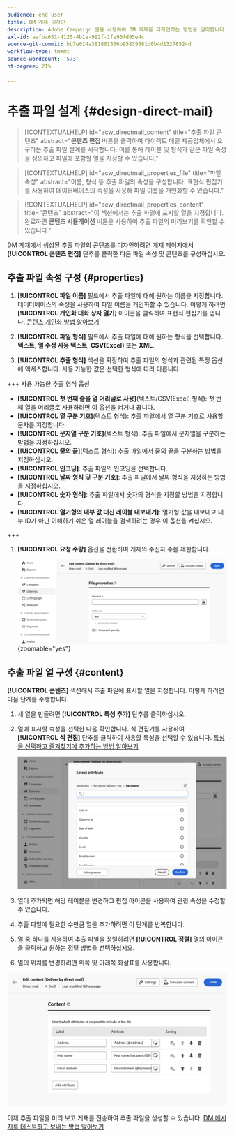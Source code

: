 ```yaml
---
audience: end-user
title: DM 게재 디자인
description: Adobe Campaign 웹을 사용하여 DM 게재를 디자인하는 방법을 알아봅니다
exl-id: aefba651-4125-4b1e-992f-1fe90fd95e4c
source-git-commit: bb7e014a381801566b95839581d0b4d13278524d
workflow-type: tm+mt
source-wordcount: '573'
ht-degree: 21%

---
```


# 추출 파일 설계 {#design-direct-mail}

>[!CONTEXTUALHELP]
>id="acw_directmail_content"
>title="추출 파일 콘텐츠"
>abstract="**콘텐츠 편집** 버튼을 클릭하여 다이렉트 메일 제공업체에서 요구하는 추출 파일 설계를 시작합니다. 이를 통해 레이블 및 형식과 같은 파일 속성을 정의하고 파일에 포함할 열을 지정할 수 있습니다."

>[!CONTEXTUALHELP]
>id="acw_directmail_properties_file"
>title="파일 속성"
>abstract="이름, 형식 등 추출 파일의 속성을 구성합니다. 표현식 편집기를 사용하여 데이터베이스의 속성을 사용해 파일 이름을 개인화할 수 있습니다."

>[!CONTEXTUALHELP]
>id="acw_directmail_properties_content"
>title="콘텐츠"
>abstract="이 섹션에서는 추출 파일에 표시할 열을 지정합니다. 완료하면 **콘텐츠 시뮬레이션** 버튼을 사용하여 추출 파일의 미리보기를 확인할 수 있습니다."

DM 게재에서 생성된 추출 파일의 콘텐츠를 디자인하려면 게재 페이지에서 **[!UICONTROL 콘텐츠 편집]** 단추를 클릭한 다음 파일 속성 및 콘텐츠를 구성하십시오.

## 추출 파일 속성 구성 {#properties}

1. **[!UICONTROL 파일 이름]** 필드에서 추출 파일에 대해 원하는 이름을 지정합니다. 데이터베이스의 속성을 사용하여 파일 이름을 개인화할 수 있습니다. 이렇게 하려면 **[!UICONTROL 개인화 대화 상자 열기]** 아이콘을 클릭하여 표현식 편집기를 엽니다. [콘텐츠 개인화 방법 알아보기](../personalization/personalize.md)

1. **[!UICONTROL 파일 형식]** 필드에서 추출 파일에 대해 원하는 형식을 선택합니다. **텍스트**, **열 수정 사용 텍스트**, **CSV(Excel)** 또는 **XML**.

1. **[!UICONTROL 추출 형식]** 섹션을 확장하여 추출 파일의 형식과 관련된 특정 옵션에 액세스합니다. 사용 가능한 값은 선택한 형식에 따라 다릅니다.

+++ 사용 가능한 추출 형식 옵션

   * **[!UICONTROL 첫 번째 줄을 열 머리글로 사용]**(텍스트/CSV(Excel) 형식): 첫 번째 열을 머리글로 사용하려면 이 옵션을 켜거나 끕니다.
   * **[!UICONTROL 열 구분 기호]**(텍스트 형식): 추출 파일에서 열 구분 기호로 사용할 문자를 지정합니다.
   * **[!UICONTROL 문자열 구분 기호]**(텍스트 형식): 추출 파일에서 문자열을 구분하는 방법을 지정하십시오.
   * **[!UICONTROL 줄의 끝]**(텍스트 형식): 추출 파일에서 줄의 끝을 구분하는 방법을 지정하십시오.
   * **[!UICONTROL 인코딩]**: 추출 파일의 인코딩을 선택합니다.
   * **[!UICONTROL 날짜 형식 및 구분 기호]**: 추출 파일에서 날짜 형식을 지정하는 방법을 지정하십시오.
   * **[!UICONTROL 숫자 형식]**: 추출 파일에서 숫자의 형식을 지정할 방법을 지정합니다.
   * **[!UICONTROL 열거형의 내부 값 대신 레이블 내보내기]**: 열거형 값을 내보내고 내부 ID가 아닌 이해하기 쉬운 열 레이블을 검색하려는 경우 이 옵션을 켜십시오.

+++

1. **[!UICONTROL 요청 수량]** 옵션을 전환하여 게재의 수신자 수를 제한합니다.

   ![](assets/dm-content-details.png){zoomable="yes"}

## 추출 파일 열 구성 {#content}

**[!UICONTROL 콘텐츠]** 섹션에서 추출 파일에 표시할 열을 지정합니다. 이렇게 하려면 다음 단계를 수행합니다.

1. 새 열을 만들려면 **[!UICONTROL 특성 추가]** 단추를 클릭하십시오.
1. 열에 표시할 속성을 선택한 다음 확인합니다. 식 편집기를 사용하여 **[!UICONTROL 식 편집]** 단추를 클릭하여 사용할 특성을 선택할 수 있습니다. [특성을 선택하고 즐겨찾기에 추가하는 방법 알아보기](../get-started/attributes.md)

   ![](assets/dm-add-attribute.png)

1. 열이 추가되면 해당 레이블을 변경하고 편집 아이콘을 사용하여 관련 속성을 수정할 수 있습니다.
1. 추출 파일에 필요한 수만큼 열을 추가하려면 이 단계를 반복합니다.
1. 열 중 하나를 사용하여 추출 파일을 정렬하려면 **[!UICONTROL 정렬]** 열의 아이콘을 클릭하고 원하는 정렬 방법을 선택하십시오.
1. 열의 위치를 변경하려면 위쪽 및 아래쪽 화살표를 사용합니다.

![](assets/dm-content-attributes.png)

이제 추출 파일을 미리 보고 게재를 전송하여 추출 파일을 생성할 수 있습니다. [DM 메시지를 테스트하고 보내는 방법 알아보기](send-direct-mail.md)
